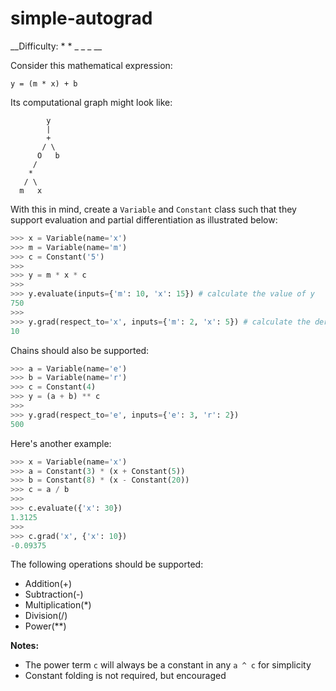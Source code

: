 # simple-autograd

__Difficulty: \* \* \_ \_ \_ __

Consider this mathematical expression:
```
y = (m * x) + b
```

Its computational graph might look like:
```
        y
        |
        +
       / \
      O   b
     /
    *
   / \
  m   x
```

With this in mind, create a `Variable` and `Constant` class such that they support evaluation and partial differentiation as illustrated below:
```python
>>> x = Variable(name='x')
>>> m = Variable(name='m')
>>> c = Constant('5')
>>>
>>> y = m * x * c
>>>
>>> y.evaluate(inputs={'m': 10, 'x': 15}) # calculate the value of y
750
>>>
>>> y.grad(respect_to='x', inputs={'m': 2, 'x': 5}) # calculate the derivative of y in respect to x
10
```

Chains should also be supported:
```python
>>> a = Variable(name='e')
>>> b = Variable(name='r')
>>> c = Constant(4)
>>> y = (a + b) ** c
>>>
>>> y.grad(respect_to='e', inputs={'e': 3, 'r': 2})
500
```

Here's another example:
```python
>>> x = Variable(name='x')
>>> a = Constant(3) * (x + Constant(5))
>>> b = Constant(8) * (x - Constant(20))
>>> c = a / b
>>>
>>> c.evaluate({'x': 30})
1.3125
>>>
>>> c.grad('x', {'x': 10})
-0.09375
```

The following operations should be supported:
- Addition(+)
- Subtraction(-)
- Multiplication(\*)
- Division(/)
- Power(\*\*)

__Notes:__
- The power term `c` will always be a constant in any `a ^ c` for simplicity
- Constant folding is not required, but encouraged
